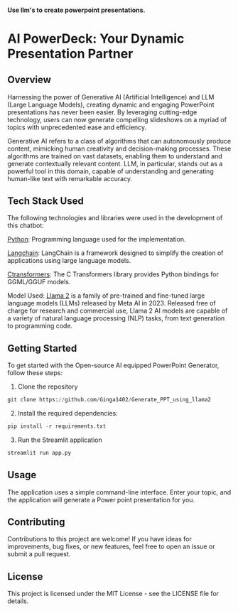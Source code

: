 #### Use llm's to create powerpoint presentations.

# AI PowerDeck: Your Dynamic Presentation Partner

## Overview

Harnessing the power of Generative AI (Artificial Intelligence) and LLM (Large Language Models), creating dynamic and engaging PowerPoint presentations has never been easier. By leveraging cutting-edge technology, users can now generate compelling slideshows on a myriad of topics with unprecedented ease and efficiency.

Generative AI refers to a class of algorithms that can autonomously produce content, mimicking human creativity and decision-making processes. These algorithms are trained on vast datasets, enabling them to understand and generate contextually relevant content. LLM, in particular, stands out as a powerful tool in this domain, capable of understanding and generating human-like text with remarkable accuracy.


## Tech Stack Used
The following technologies and libraries were used in the development of this chatbot:

[Python](https://www.python.org/): Programming language used for the implementation.

[Langchain](https://www.langchain.com/): LangChain is a framework designed to simplify the creation of applications using large language models.

[Ctransformers](https://github.com/marella/ctransformers): The C Transformers library provides Python bindings for GGML/GGUF models.

Model Used: [Llama 2](https://huggingface.co/TheBloke/Llama-2-7B-GGUF) is a family of pre-trained and fine-tuned large language models (LLMs) released by Meta AI in 2023. Released free of charge for research and commercial use, Llama 2 AI models are capable of a variety of natural language processing (NLP) tasks, from text generation to programming code.


## Getting Started

To get started with the Open-source AI equipped PowerPoint Generator, follow these steps:

1. Clone the repository
```py
git clone https://github.com/Ginga1402/Generate_PPT_using_llama2
```
2. Install the required dependencies:

```py
pip install -r requirements.txt
```
3. Run the Streamlit application 
```py
streamlit run app.py
```

## Usage
The application uses a simple command-line interface. Enter your topic, and the application will generate a Power point presentation for you.

## Contributing
Contributions to this project are welcome! If you have ideas for improvements, bug fixes, or new features, feel free to open an issue or submit a pull request.

## License
This project is licensed under the MIT License - see the LICENSE file for details.






